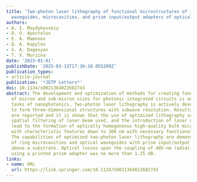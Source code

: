 ```yaml
---
title: 'Two-photon laser lithography of functional microstructures of integrated photonics:
  waveguides, microcavities, and prism input/output adapters of optical radiation'
authors:
- A. I. Maydykovskiy
- D. O. Apostolov
- E. A. Mamonov
- D. A. Kopylov
- S. A. Dagesyan
- T. V. Murzina
date: '2023-01-01'
publishDate: '2025-03-15T17:36:10.055209Z'
publication_types:
- article-journal
publication: '*JETP Letters*'
doi: 10.1134/s0021364022602743
abstract: The development and optimization of methods for creating functional elements
  of micron and sub-micron sizes for photonic integrated circuits is one of the main
  tasks of nanophotonics. Two-photon laser lithography is actively developing now
  to form three-dimensional structures with subwave resolution. Results of this development
  are reported and it is shown that the use of optimized lithography schemes, the
  spatial filtering of laser beam used, and the introduction of laser dyes into polymer
  lead to the formation of optically homogeneous high-quality bulk microstructures
  with characteristic features down to 300 nm with necessary functional properties.
  The capabilities of optimized two-photon laser lithography are demonstrated by examples
  of ring microcavities and optical waveguides with prism input/output adapters located
  above a substrate. Optical losses upon the coupling of 405-nm radiation into a waveguide
  using a printed prism adapter was no more than 1.25 dB.
links:
- name: URL
  url: https://link.springer.com/10.1134/S0021364022602743
---
```

